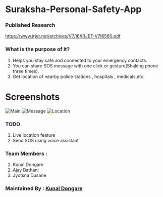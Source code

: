 # Suraksha-Personal-Safety-App

### Published Research 
https://www.irjet.net/archives/V7/i6/IRJET-V7I6560.pdf

### What is the purpose of it?
1. Helps you stay safe and connected to your emergency contacts.
2. You can share SOS message with one click or gesture(Shaking phone three times).
3. Get location of nearby police stations , hospitals , medicals,etc.

# Screenshots
![Main](https://github.com/nastyzera/Suraksha-Personal-Safety-App/raw/master/Screenshots/surakshaMain.jpg)
![Message](https://github.com/nastyzera/Suraksha-Personal-Safety-App/raw/master/Screenshots/surakshaRcv.jpg)
![Location](https://github.com/nastyzera/Suraksha-Personal-Safety-App/raw/master/Screenshots/surakshaLoc.jpg)

### TODO
1. Live location feature
2. Send SOS using voice assistant

### Team Members : 
1. Kunal Dongare
2. Ajay Bathani
3. Jyotsna Dusane

### Maintained By : [Kunal Dongare](https://github.com/nastyzera)
